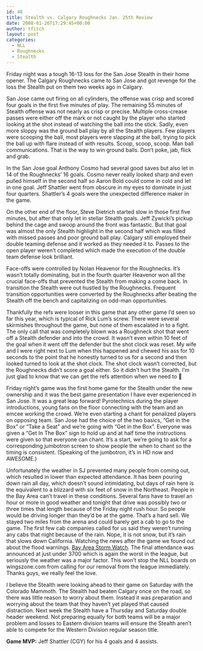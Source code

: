 ```yaml
---
id: 48
title: Stealth vs. Calgary Roughnecks Jan. 25th Review
date: 2008-01-26T17:29:45+00:00
author: tfitch
layout: post
categories:
  - NLL
  - Roughnecks
  - Stealth
---
```

Friday night was a tough 16-13 loss for the San Jose Stealth in their home opener. The Calgary Roughnecks came to San Jose and got revenge for the loss the Stealth put on them two weeks ago in Calgary.

San Jose came out firing on all cylinders, the offense was crisp and scored four goals in the first five minutes of play. The remaining 55 minutes of Stealth offense was not nearly as crisp or precise. Multiple cross-crease passes were either off the mark or not caught by the player who started looking at the shot instead of watching the ball into the stick. Sadly, even more sloppy was the ground ball play by all the Stealth players. Few players were scooping the ball, most players were slapping at the ball, trying to pick the ball up with flare instead of with results. Scoop, scoop, scoop. Man ball communications. That is the way to win ground balls. Don&#8217;t poke, jab, flick and grab.

In the San Jose goal Anthony Cosmo had several good saves but also let in 14 of the Roughnecks&#8217; 16 goals. Cosmo never really looked sharp and even pulled himself in the second half so Aaron Bold could come in cold and let in one goal. Jeff Shattler went from obscure in my eyes to dominate in just four quarters. Shattler&#8217;s 4 goals were the unexpected difference maker in the game.

On the other end of the floor, Steve Dietrich started slow in those first five minutes, but after that only let in stellar Stealth goals. Jeff Zywicki&#8217;s pickup behind the cage and swoop around the front was fantastic. But that goal was almost the only Stealth highlight in the second half which was filled with missed passes and poor ground ball play. Calgary still employed their double teaming defense and it worked as they needed it to. Passes to the open player weren&#8217;t completed which made the execution of the double team defense look brilliant.

Face-offs were controlled by Nolan Heavenor for the Roughnecks. It&#8217;s wasn&#8217;t totally dominating, but in the fourth quarter Heavenor won all the crucial face-offs that prevented the Stealth from making a come back. In transition the Stealth were out hustled by the Roughnecks. Frequent transition opportunities were converted by the Roughnecks after beating the Stealth off the bench and capitalizing on odd-man opportunities.

Thankfully the refs were looser in this game that any other game I&#8217;d seen so far this year, which is typical of Rick Lum&#8217;s screw. There were several skirmishes throughout the game, but none of them escalated in to a fight. The only call that was completely blown was a Roughneck shot that went off a Stealth defender and into the crowd. It wasn&#8217;t even within 10 feet of the goal when it went off the defender but the shot clock was reset. My wife and I were right next to Lum when this happened and chewed his ass for 10 seconds to the point that he honestly turned to us for a second and then looked turned to look at the shot clock. The shot clock wasn&#8217;t corrected, but the Roughnecks didn&#8217;t score a goal either. So it didn&#8217;t hurt the Stealth. I&#8217;m just glad to know that we can get the refs attention when we need to 🙂

Friday night&#8217;s game was the first home game for the Stealth under the new ownership and it was the best game presentation I have ever experienced in San Jose. It was a great leap forward! Pyrotechnics during the player introductions, young fans on the floor connecting with the team and an emcee working the crowd. We&#8217;re even starting a chant for penalized players on opposing team. San Jose had the choice of the two basics, &#8220;Get in the Box&#8221; or &#8220;Take a Seat&#8221; and we&#8217;re going with &#8220;Get in the Box&#8221;. Everyone was given a &#8220;Get In The Box&#8221; sign to hold up and at half time the instructions were given so that everyone can chant. It&#8217;s a start, we&#8217;re going to ask for a corresponding jumbotron screen to show people the when to chant so the timing is consistent. (Speaking of the jumbotron, it&#8217;s in HD now and AWESOME.)

Unfortunately the weather in SJ prevented many people from coming out, which resulted in lower than expected attendance. It has been pouring down rain all day, which doesn&#8217;t sound intimidating, but days of rain here is the equivalent to a blizzard with six feet of snow in the Northeast. People in the Bay Area can&#8217;t travel in these conditions. Several fans have to travel an hour or more in good weather and tonight that drive was possibly two or three times that length because of the Friday night rush hour. So people would be driving longer than they&#8217;d be at the game. That&#8217;s a hard sell. We stayed two miles from the arena and could barely get a cab to go to the game. The first few cab companies called for us said they weren&#8217;t running any cabs that night because of the rain. Nope, it is not snow, but it&#8217;s rain that slows down California. Watching the news after the game we found out about the flood warnings. <a href="http://kntv.weatherplus.com/weathernews/15144354/detail.html?dl=mainclick" target="_new" rel="noopener noreferrer">Bay Area Storm Watch</a>. The final attendance was announced at just under 3700 which is again the worst in the league, but seriously the weather was a major factor. This won&#8217;t stop the NLL boards on wingszone.com from calling for our removal from the league immediately. Thanks guys, we really feel the love.

I believe the Stealth were looking ahead to their game on Saturday with the Colorado Mammoth. The Stealth had beaten Calgary once on the road, so there was little reason to worry about them. Instead it was preparation and worrying about the team that they haven&#8217;t yet played that caused distraction. Next week the Stealth have a Thursday and Saturday double header weekend. Not preparing equally for both teams will be a major problem and losses to Eastern division teams will ensure the Stealth aren&#8217;t able to compete for the Western Division regular season title.

**Game MVP:** Jeff Shattler (CGY) for his 4 goals and 4 assists.
